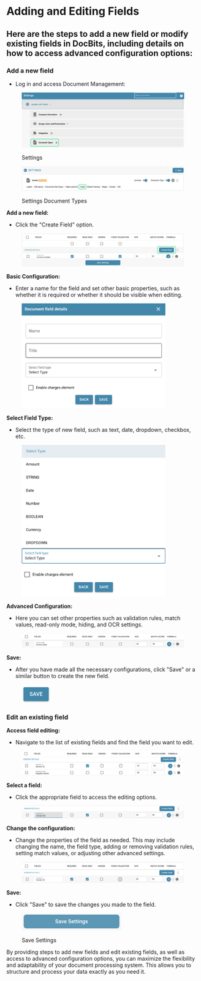 # Adding and Editing Fields

## Here are the steps to add a new field or modify existing fields in DocBits, including details on how to access advanced configuration options:

### Add a new field

* Log in and access Document Management:

<figure><img src="../../../../.gitbook/assets/Bildschirmfoto 2024-05-23 um 13.35.39.png" alt=""><figcaption><p>Settings</p></figcaption></figure>

<figure><img src="../../../../.gitbook/assets/Bildschirmfoto 2024-05-23 um 13.38.53.png" alt=""><figcaption><p>Settings Document Types</p></figcaption></figure>

**Add a new field:**

* Click the "Create Field" option.

<figure><img src="../../../../.gitbook/assets/Bildschirmfoto 2024-05-23 um 13.41.38.png" alt=""><figcaption></figcaption></figure>

**Basic Configuration:**

* Enter a name for the field and set other basic properties, such as whether it is required or whether it should be visible when editing.

<figure><img src="../../../../.gitbook/assets/image (123).png" alt="" width="375"><figcaption></figcaption></figure>

**Select Field Type:**

* Select the type of new field, such as text, date, dropdown, checkbox, etc.

<figure><img src="../../../../.gitbook/assets/image (124).png" alt="" width="375"><figcaption></figcaption></figure>

**Advanced Configuration:**

* Here you can set other properties such as validation rules, match values, read-only mode, hiding, and OCR settings.

<figure><img src="../../../../.gitbook/assets/image (125).png" alt=""><figcaption></figcaption></figure>

**Save:**

* After you have made all the necessary configurations, click "Save" or a similar button to create the new field.

<figure><img src="../../../../.gitbook/assets/image (126).png" alt="" width="75"><figcaption></figcaption></figure>

### Edit an existing field

**Access field editing:**

* Navigate to the list of existing fields and find the field you want to edit.

<figure><img src="../../../../.gitbook/assets/image (128).png" alt=""><figcaption></figcaption></figure>

**Select a field:**

* Click the appropriate field to access the editing options.

<figure><img src="../../../../.gitbook/assets/image (127).png" alt=""><figcaption></figcaption></figure>

**Change the configuration:**

* Change the properties of the field as needed. This may include changing the name, the field type, adding or removing validation rules, setting match values, or adjusting other advanced settings.

<figure><img src="../../../../.gitbook/assets/image (129).png" alt=""><figcaption></figcaption></figure>

**Save:**

* Click "Save" to save the changes you made to the field.

<figure><img src="../../../../.gitbook/assets/image (130).png" alt="" width="260"><figcaption><p>Save Settings</p></figcaption></figure>

By providing steps to add new fields and edit existing fields, as well as access to advanced configuration options, you can maximize the flexibility and adaptability of your document processing system. This allows you to structure and process your data exactly as you need it.


